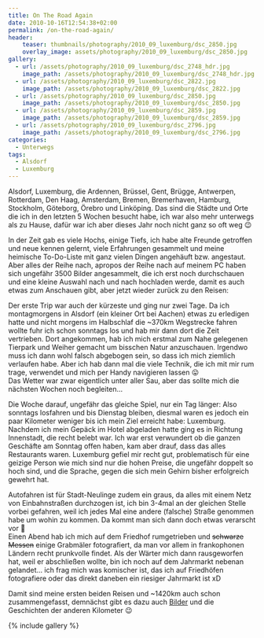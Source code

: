 ```yaml
---
title: On The Road Again
date: 2010-10-16T12:54:38+02:00
permalink: /on-the-road-again/
header:
    teaser: thumbnails/photography/2010_09_luxemburg/dsc_2850.jpg
    overlay_image: assets/photography/2010_09_luxemburg/dsc_2850.jpg
gallery:
  - url: /assets/photography/2010_09_luxemburg/dsc_2748_hdr.jpg
    image_path: /assets/photography/2010_09_luxemburg/dsc_2748_hdr.jpg
  - url: /assets/photography/2010_09_luxemburg/dsc_2822.jpg
    image_path: /assets/photography/2010_09_luxemburg/dsc_2822.jpg
  - url: /assets/photography/2010_09_luxemburg/dsc_2850.jpg
    image_path: /assets/photography/2010_09_luxemburg/dsc_2850.jpg
  - url: /assets/photography/2010_09_luxemburg/dsc_2859.jpg
    image_path: /assets/photography/2010_09_luxemburg/dsc_2859.jpg
  - url: /assets/photography/2010_09_luxemburg/dsc_2796.jpg
    image_path: /assets/photography/2010_09_luxemburg/dsc_2796.jpg
categories:
  - Unterwegs
tags:
  - Alsdorf
  - Luxemburg
---
```

Alsdorf, Luxemburg, die Ardennen, Brüssel, Gent, Brügge, Antwerpen, Rotterdam, Den Haag, Amsterdam, Bremen, Bremerhaven, 
Hamburg, Stockholm, Göteborg, Örebro und Linköping. 
Das sind die Städte und Orte die ich in den letzten 5 Wochen besucht habe, ich war also mehr unterwegs als zu Hause, 
dafür war ich aber dieses Jahr noch nicht ganz so oft weg 😉

In der Zeit gab es viele Hochs, einige Tiefs, ich habe alte Freunde getroffen und neue kennen gelernt, 
viele Erfahrungen gesammelt und meine heimische To-Do-Liste mit ganz vielen Dingen angehäuft bzw. angestaut. 
Aber alles der Reihe nach, apropos der Reihe nach auf meinem PC haben sich ungefähr 3500 Bilder angesammelt, 
die ich erst noch durchschauen und eine kleine Auswahl nach und nach hochladen werde, damit es auch etwas zum Anschauen gibt, 
aber jetzt wieder zurück zu den Reisen:  

Der erste Trip war auch der kürzeste und ging nur zwei Tage. 
Da ich montagmorgens in Alsdorf (ein kleiner Ort bei Aachen) etwas zu erledigen hatte und nicht morgens im 
Halbschlaf die ~370km Wegstrecke fahren wollte fuhr ich schon sonntags los und hab mir dann dort die Zeit vertrieben. 
Dort angekommen, hab ich mich erstmal zum Nahe gelegenen Tierpark und Weiher gemacht um bisschen Natur anzuschauen. 
Irgendwo muss ich dann wohl falsch abgebogen sein, so dass ich mich ziemlich verlaufen habe. 
Aber ich hab dann mal die viele Technik, die ich mit mir rum trage, verwendet und mich per Handy navigieren lassen 😛  
Das Wetter war zwar eigentlich unter aller Sau, aber das sollte mich die nächsten Wochen noch begleiten…

Die Woche darauf, ungefähr das gleiche Spiel, nur ein Tag länger: Also sonntags losfahren und bis Dienstag bleiben, 
diesmal waren es jedoch ein paar Kilometer weniger bis ich mein Ziel erreicht habe: Luxemburg.  
Nachdem ich mein Gepäck im Hotel abgeladen hatte ging es in Richtung Innenstadt, die recht belebt war. 
Ich war erst verwundert ob die ganzen Geschäfte am Sonntag offen haben, kam aber drauf, dass das alles Restaurants waren. 
Luxemburg gefiel mir recht gut, problematisch für eine geizige Person wie mich sind nur die hohen Preise, 
die ungefähr doppelt so hoch sind, und die Sprache, gegen die sich mein Gehirn bisher erfolgreich gewehrt hat.
  
Autofahren ist für Stadt-Neulinge zudem ein graus, da alles mit einem Netz von Einbahnstraßen durchzogen ist, 
ich bin 3-4mal an der gleichen Stelle vorbei gefahren, weil ich jedes Mal eine andere (falsche) Straße genommen habe um wohin zu kommen. 
Da kommt man sich dann doch etwas verarscht vor 🙂  
Einen Abend hab ich mich auf dem Friedhof rumgetrieben und <del>schwarze Messen</del> 
einige Grabmäler fotografiert, da man vor allem in frankophonen Ländern recht prunkvolle findet. 
Als der Wärter mich dann rausgeworfen hat, weil er abschließen wollte, bin ich noch auf dem Jahrmarkt nebenan gelandet…
ich frag mich was komischer ist, das ich auf Friedhöfen fotografiere oder das direkt daneben ein riesiger Jahrmarkt ist xD

Damit sind meine ersten beiden Reisen und ~1420km auch schon zusammengefasst, demnächst gibt es dazu auch [Bilder](/photography/) und die Geschichten der anderen Kilometer 😉

{% include gallery %}
